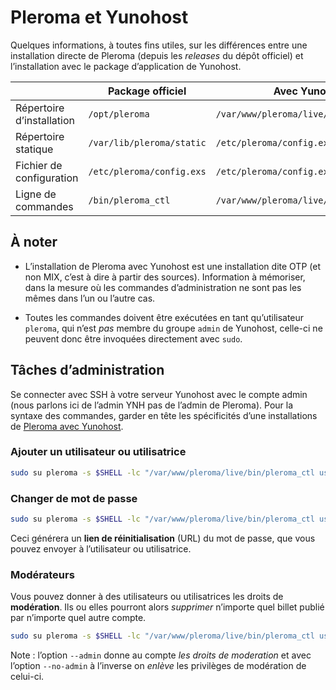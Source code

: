 # Pleroma et Yunohost

Quelques informations, à toutes fins utiles, sur les différences entre une installation directe de Pleroma (depuis les _releases_ du dépôt officiel) et l’installation avec le package d’application de Yunohost.

|                             | Package officiel           | Avec Yunohost                           |
| --------------------------- | -------------------------- | --------------------------------------- |
| Répertoire d’installation   | `/opt/pleroma`              | `/var/www/pleroma/live/`                 |
| Répertoire statique         | `/var/lib/pleroma/static`   | `/etc/pleroma/config.exs`                |
| Fichier de configuration    | `/etc/pleroma/config.exs`   | `/etc/pleroma/config.exs`                |
| Ligne de commandes          | `/bin/pleroma_ctl`         | `/var/www/pleroma/live/bin/pleroma_ctl`  |

## À noter

- L’installation de Pleroma avec Yunohost est une installation dite OTP (et non MIX, c’est à dire à partir des sources). Information à mémoriser, dans la mesure où les commandes d’administration ne sont pas les mêmes dans l’un ou l’autre cas.

- Toutes les commandes doivent être exécutées en tant qu’utilisateur `pleroma`, qui n’est _pas_ membre du groupe `admin` de Yunohost, celle-ci ne peuvent donc être invoquées directement avec `sudo`.

## Tâches d’administration

Se connecter avec SSH à votre serveur Yunohost avec le compte admin (nous parlons ici de l’admin YNH pas de l’admin de Pleroma).
Pour la syntaxe des commandes, garder en tête les spécificités d’une installations de [Pleroma avec Yunohost](./doc/yunohost_fr.md).

### Ajouter un utilisateur ou utilisatrice

```bash
sudo su pleroma -s $SHELL -lc "/var/www/pleroma/live/bin/pleroma_ctl user new <userName> <userEmail>"
```

### Changer de mot de passe

```bash
sudo su pleroma -s $SHELL -lc "/var/www/pleroma/live/bin/pleroma_ctl user reset_password <userName>"
```

Ceci générera un **lien de réinitialisation** (URL) du mot de passe, que vous pouvez envoyer à l’utilisateur ou utilisatrice.

### Modérateurs

Vous pouvez donner à des utilisateurs ou utilisatrices les droits de **modération**. Ils ou elles pourront alors _supprimer_ n’importe quel billet publié par n’importe quel autre compte.

```bash
sudo su pleroma -s $SHELL -lc "/var/www/pleroma/live/bin/pleroma_ctl user set <userName> --admin"
```

Note : l’option `--admin` donne au compte _les droits de moderation_ et avec l’option `--no-admin` à l’inverse on _enlève_ les privilèges de modération de celui-ci.
